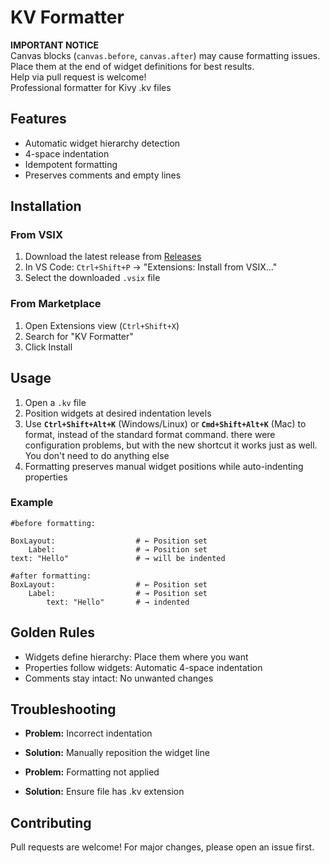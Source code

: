 # KV Formatter
**IMPORTANT NOTICE**  
Canvas blocks (`canvas.before`, `canvas.after`) may cause formatting issues.  
Place them at the end of widget definitions for best results.  
Help via pull request is welcome!  
Professional formatter for Kivy .kv files

## Features
- Automatic widget hierarchy detection
- 4-space indentation
- Idempotent formatting
- Preserves comments and empty lines

## Installation

### From VSIX
1. Download the latest release from [Releases](https://github.com/fl-tech-design/kv-formatter.git)
2. In VS Code: `Ctrl+Shift+P` → "Extensions: Install from VSIX..."
3. Select the downloaded `.vsix` file

### From Marketplace
1. Open Extensions view (`Ctrl+Shift+X`)
2. Search for "KV Formatter"
3. Click Install

## Usage
1. Open a `.kv` file
2. Position widgets at desired indentation levels
3. Use **`Ctrl+Shift+Alt+K`** (Windows/Linux) or **`Cmd+Shift+Alt+K`** (Mac) to format, instead of the standard format command. there were configuration problems, but with the new shortcut it works just as well. You don't need to do anything else
4. Formatting preserves manual widget positions while auto-indenting properties

### Example
```kv
#before formatting:

BoxLayout:                  # ← Position set
    Label:                  # → Position set
text: "Hello"               # → will be indented
```
```kv
#after formatting:
BoxLayout:                  # ← Position set
    Label:                  # → Position set
        text: "Hello"       # → indented
```
## Golden Rules
- Widgets define hierarchy: Place them where you want
- Properties follow widgets: Automatic 4-space indentation
- Comments stay intact: No unwanted changes

## Troubleshooting
- __Problem:__ Incorrect indentation
- __Solution:__ Manually reposition the widget line

- __Problem:__ Formatting not applied
- __Solution:__ Ensure file has .kv extension

## Contributing
Pull requests are welcome! For major changes, please open an issue first.


